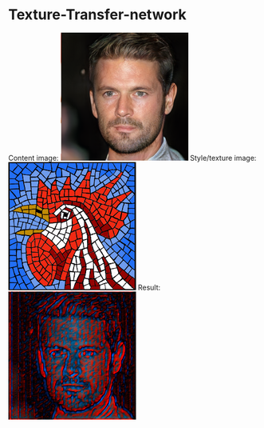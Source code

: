 # Texture-Transfer-network
Content image: 
![content image](https://github.com/Ritwik-Bhaduri/Texture-Transfer-network/blob/master/original%20images/index_13_0.png)
Style/texture image:
![content image](https://github.com/Ritwik-Bhaduri/Texture-Transfer-network/blob/master/original%20images/index_15_0.png)
Result:
![result](https://github.com/Ritwik-Bhaduri/Texture-Transfer-network/blob/master/original%20images/Result.gif)
